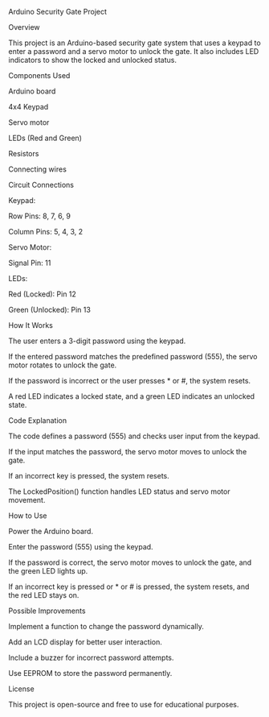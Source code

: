 Arduino Security Gate Project

Overview

This project is an Arduino-based security gate system that uses a keypad to enter a password and a servo motor to unlock the gate. It also includes LED indicators to show the locked and unlocked status.

Components Used

Arduino board

4x4 Keypad

Servo motor

LEDs (Red and Green)

Resistors

Connecting wires

Circuit Connections

Keypad:

Row Pins: 8, 7, 6, 9

Column Pins: 5, 4, 3, 2

Servo Motor:

Signal Pin: 11

LEDs:

Red (Locked): Pin 12

Green (Unlocked): Pin 13

How It Works

The user enters a 3-digit password using the keypad.

If the entered password matches the predefined password (555), the servo motor rotates to unlock the gate.

If the password is incorrect or the user presses * or #, the system resets.

A red LED indicates a locked state, and a green LED indicates an unlocked state.

Code Explanation

The code defines a password (555) and checks user input from the keypad.

If the input matches the password, the servo motor moves to unlock the gate.

If an incorrect key is pressed, the system resets.

The LockedPosition() function handles LED status and servo motor movement.

How to Use

Power the Arduino board.

Enter the password (555) using the keypad.

If the password is correct, the servo motor moves to unlock the gate, and the green LED lights up.

If an incorrect key is pressed or * or # is pressed, the system resets, and the red LED stays on.

Possible Improvements

Implement a function to change the password dynamically.

Add an LCD display for better user interaction.

Include a buzzer for incorrect password attempts.

Use EEPROM to store the password permanently.

License

This project is open-source and free to use for educational purposes.
